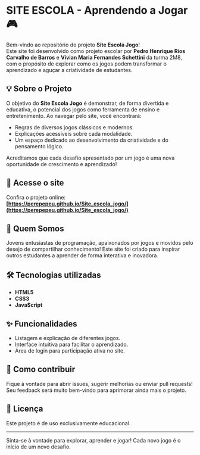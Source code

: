 # SITE ESCOLA - Aprendendo a Jogar 🎮

Bem-vindo ao repositório do projeto **Site Escola Jogo**!  
Este site foi desenvolvido como projeto escolar por **Pedro Henrique Rios Carvalho de Barros** e **Vivian Maria Fernandes Schettini** da turma 2M8, com o propósito de explorar como os jogos podem transformar o aprendizado e aguçar a criatividade de estudantes.

## 💡 Sobre o Projeto
O objetivo do **Site Escola Jogo** é demonstrar, de forma divertida e educativa, o potencial dos jogos como ferramenta de ensino e entretenimento. Ao navegar pelo site, você encontrará:

- Regras de diversos jogos clássicos e modernos.
- Explicações acessíveis sobre cada modalidade.
- Um espaço dedicado ao desenvolvimento da criatividade e do pensamento lógico.

Acreditamos que cada desafio apresentado por um jogo é uma nova oportunidade de crescimento e aprendizado!

## 🚀 Acesse o site
Confira o projeto online:  
**[https://perepepeu.github.io/Site_escola_jogo/](https://perepepeu.github.io/Site_escola_jogo/)**

## 👥 Quem Somos
Jovens entusiastas de programação, apaixonados por jogos e movidos pelo desejo de compartilhar conhecimento! Este site foi criado para inspirar outros estudantes a aprender de forma interativa e inovadora.

## 🛠️ Tecnologias utilizadas
- **HTML5**
- **CSS3**
- **JavaScript**

## ✨ Funcionalidades
- Listagem e explicação de diferentes jogos.
- Interface intuitiva para facilitar o aprendizado.
- Área de login para participação ativa no site.

## 📢 Como contribuir
Fique à vontade para abrir issues, sugerir melhorias ou enviar pull requests!  
Seu feedback será muito bem-vindo para aprimorar ainda mais o projeto.

## 📄 Licença
Este projeto é de uso exclusivamente educacional.

---

Sinta-se à vontade para explorar, aprender e jogar! Cada novo jogo é o início de um novo desafio.
